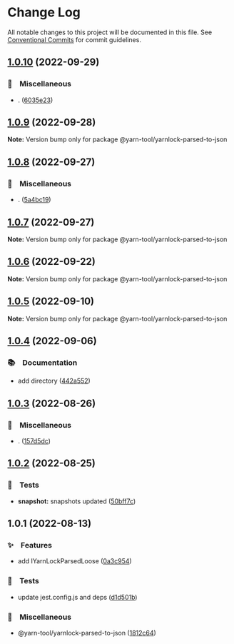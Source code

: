 # Change Log

All notable changes to this project will be documented in this file.
See [Conventional Commits](https://conventionalcommits.org) for commit guidelines.

## [1.0.10](https://github.com/bluelovers/ws-yarn-workspaces/compare/@yarn-tool/yarnlock-parsed-to-json@1.0.9...@yarn-tool/yarnlock-parsed-to-json@1.0.10) (2022-09-29)



### 🔖　Miscellaneous

* . ([6035e23](https://github.com/bluelovers/ws-yarn-workspaces/commit/6035e2399f4f5a5f5e5ac56309b6dc37ffe91389))



## [1.0.9](https://github.com/bluelovers/ws-yarn-workspaces/compare/@yarn-tool/yarnlock-parsed-to-json@1.0.8...@yarn-tool/yarnlock-parsed-to-json@1.0.9) (2022-09-28)

**Note:** Version bump only for package @yarn-tool/yarnlock-parsed-to-json





## [1.0.8](https://github.com/bluelovers/ws-yarn-workspaces/compare/@yarn-tool/yarnlock-parsed-to-json@1.0.7...@yarn-tool/yarnlock-parsed-to-json@1.0.8) (2022-09-27)



### 🔖　Miscellaneous

* . ([5a4bc19](https://github.com/bluelovers/ws-yarn-workspaces/commit/5a4bc19a0a279a49e752d776279165e14c402427))



## [1.0.7](https://github.com/bluelovers/ws-yarn-workspaces/compare/@yarn-tool/yarnlock-parsed-to-json@1.0.6...@yarn-tool/yarnlock-parsed-to-json@1.0.7) (2022-09-27)

**Note:** Version bump only for package @yarn-tool/yarnlock-parsed-to-json





## [1.0.6](https://github.com/bluelovers/ws-yarn-workspaces/compare/@yarn-tool/yarnlock-parsed-to-json@1.0.5...@yarn-tool/yarnlock-parsed-to-json@1.0.6) (2022-09-22)

**Note:** Version bump only for package @yarn-tool/yarnlock-parsed-to-json





## [1.0.5](https://github.com/bluelovers/ws-yarn-workspaces/compare/@yarn-tool/yarnlock-parsed-to-json@1.0.4...@yarn-tool/yarnlock-parsed-to-json@1.0.5) (2022-09-10)

**Note:** Version bump only for package @yarn-tool/yarnlock-parsed-to-json





## [1.0.4](https://github.com/bluelovers/ws-yarn-workspaces/compare/@yarn-tool/yarnlock-parsed-to-json@1.0.3...@yarn-tool/yarnlock-parsed-to-json@1.0.4) (2022-09-06)



### 📚　Documentation

* add directory ([442a552](https://github.com/bluelovers/ws-yarn-workspaces/commit/442a55232619f7fe2b9bad6f8eccfffc4f8f47d2))



## [1.0.3](https://github.com/bluelovers/ws-yarn-workspaces/compare/@yarn-tool/yarnlock-parsed-to-json@1.0.2...@yarn-tool/yarnlock-parsed-to-json@1.0.3) (2022-08-26)



### 🔖　Miscellaneous

* . ([157d5dc](https://github.com/bluelovers/ws-yarn-workspaces/commit/157d5dc8959261d9326f6e633987182898ae9670))



## [1.0.2](https://github.com/bluelovers/ws-yarn-workspaces/compare/@yarn-tool/yarnlock-parsed-to-json@1.0.1...@yarn-tool/yarnlock-parsed-to-json@1.0.2) (2022-08-25)



### 🚨　Tests

* **snapshot:** snapshots updated ([50bff7c](https://github.com/bluelovers/ws-yarn-workspaces/commit/50bff7c13e1b01eb551c9b2252cfe3d971da8db8))



## 1.0.1 (2022-08-13)


### ✨　Features

* add IYarnLockParsedLoose ([0a3c954](https://github.com/bluelovers/ws-yarn-workspaces/commit/0a3c954ce392ce095d930a1a5444f43e0dbde828))


### 🚨　Tests

* update jest.config.js and deps ([d1d501b](https://github.com/bluelovers/ws-yarn-workspaces/commit/d1d501ba059130bd8f90e6eaa266084110698011))


### 🔖　Miscellaneous

* @yarn-tool/yarnlock-parsed-to-json ([1812c64](https://github.com/bluelovers/ws-yarn-workspaces/commit/1812c64416c65092db31b6103ecbd00a7dba1b58))
